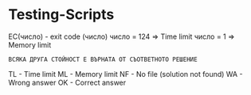 # Testing-Scripts
EC(число) - exit code (число)
	число = 124 => Time limit
	число = 1   => Memory limit

	ВСЯКА ДРУГА СТОЙНОСТ Е ВЪРНАТА ОТ СЪОТВЕТНОТО РЕШЕНИЕ

TL - Time limit
ML - Memory limit
NF - No file (solution not found)
WA - Wrong answer
OK - Correct answer
